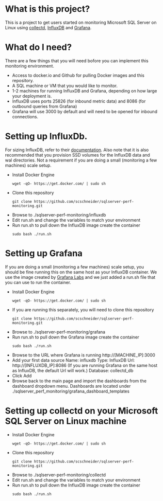 # What is this project?

This is a project to get users started on monitoring Microsoft SQL Server on Linux using [collectd](https://collectd.org/), [InfluxDB](https://www.influxdata.com/) and [Grafana](https://grafana.com/).

# What do I need?

There are a few things that you will need bofore you can implement this monitoring environment.

- Access to docker.io and Github for pulling Docker images and this repository.
- A SQL machine or VM that you would like to monitor.
- 1-2 machines for running InfluxDB and Grafana, depending on how large your deployment is.
- InfluxDB uses ports 25826 (for inbound metric data) and 8086 (for outbound queries from Grafana)
- Grafana will use 3000 by default and will need to be opened for inbound connections.

# Setting up InfluxDb.

For sizing InfluxDB, refer to their [documentation](https://docs.influxdata.com/influxdb/v1.2/guides/hardware_sizing/#general-hardware-guidelines-for-a-single-node). Also note that it is also recommended that you provision SSD volumes for the InfluxDB data and wal directories. Not a requirement if you are doing a small (monitoring a few machines) scale setup.

- Install Docker Engine
  ```
  wget -qO- https://get.docker.com/ | sudo sh
  ```
- Clone this repository
  ```
  git clone https://github.com/scschneider/sqlserver-perf-monitoring.git
  ```
- Browse to ./sqlserver-perf-monitoring/influxdb
- Edit run.sh and change the variables to match your environment
- Run run.sh to pull down the InfluxDB image create the container
  ```
  sudo bash ./run.sh
  ```
  
# Setting up Grafana

If you are doing a small (monitoring a few machines) scale setup, you should be fine running this on the same host as your InfluxDB container. We use the image created by [Grafana Labs](http://docs.grafana.org/installation/docker/) and we just added a run.sh file that you can use to run the container.

- Install Docker Engine
  ```
  wget -qO- https://get.docker.com/ | sudo sh
  ```
- If you are running this separately, you will need to clone this repository
  ```
  git clone https://github.com/scschneider/sqlserver-perf-monitoring.git
  ```
- Browse to ./sqlserver-perf-monitoring/grafana
- Run run.sh to pull down the Grafana image create the container
  ```
  sudo bash ./run.sh
  ```
- Browse to the URL where Grafana is running http://[MACHINE_IP]:3000
- Add your first data source
   Name: influxdb
   Type: InfluxDB
   Url: http://[INFLUXDB_IP]:8086 (If you are running Grafana on the same host as InfluxDB, the default Url will work.)
   Database: collectd_db
- Click Add
- Browse back to the main page and import the dashboards from the dashboard dropdown menu.
  Dashboards are located under ./sqlserver_perf_monitoring/grafana_dashboard_templates
  
# Setting up collectd on your Microsoft SQL Server on Linux machine

- Install Docker Engine
  ```
  wget -qO- https://get.docker.com/ | sudo sh
  ```
- Clone this repository
  ```
  git clone https://github.com/scschneider/sqlserver-perf-monitoring.git
  ```
- Browse to ./sqlserver-perf-monitoring/collectd
- Edit run.sh and change the variables to match your environment
- Run run.sh to pull down the InfluxDB image create the container
  ```
  sudo bash ./run.sh
  ```
